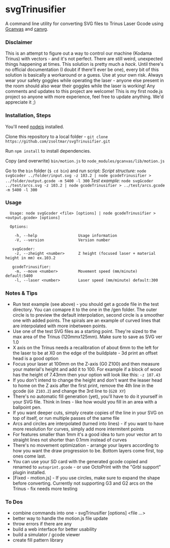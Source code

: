 svgTrinusifier
========
A command line utility for converting SVG files to Trinus Laser Gcode using [Gcanvas](https://github.com/em/gcanvas) and [canvg](https://code.google.com/p/canvg/).

### Disclaimer
This is an attempt to figure out a way to control our machine (Kodama Trinus) with vectors - and it's not perfect. There are still weird, unexpected things happening at times. This solution is pretty much a *hack*. Until there's no official documentation (I doubt if there'll ever be one), every bit of this solution is basically a workaround or a guess. Use at your own risk. Always wear your safety goggles while operating the laser - anyone else present in the room should also wear their goggles while the laser is working!
Any comments and updates to this project are welcome! This is my first node.js project so anyone with more experience, feel free to update anything. We'd appreciate it ;)

### Installation, Steps
You'll need [nodejs](http://nodejs.org) installed.

Clone this repository to a local folder - `git clone https://github.com/zsoltmar/svgTrinusifier.git`

Run `npm install` to install dependencies.

Copy (and overwrite) `bin/motion.js` to `node_modules/gcanvas/lib/motion.js`

Go to the `bin` folder (`$ cd bin`) and run script:
*Script structure:* `node svgGcoder ../folder/input.svg -z 103.2 | node gcodeTrinusifier > ../folder/output.gcode -m 5400 -l 300`
*Test example:* `node svgGcoder ../test/arcs.svg -z 103.2 | node gcodeTrinusifier > ../test/arcs.gcode -m 5400 -l 300`


### Usage
```
  Usage: node svgGcoder <file> [options] | node gcodeTrinusifier > <output.gcode> [options]

  Options:

    -h, --help					Usage information
    -V, --version				Version number
   
   svgGcoder: 
    -z, --zheight <number>		Z height (focused laser + material height in mm) ex.103.2
   
   gcodeTrinusifier:
    -m, --move <number>			Movement speed (mm/minute) default:5400
    -l, --laser <number>		Laser speed (mm/minute) default:300

```

### Notes & Tips
- Run test example (see above) - you should get a gcode file in the test directory. You can comapre it to the one in the /gen folder. The outer circle is to preview the default interpolation, second circle is a smoother one with added points. The spirals are an example of curved lines that are interpolated with more inbetween points.
- Use one of the test SVG files as a starting point. They're sized to the max area of the Trinus (120mmx125mm). Make sure to save as SVG ver 1.0
- X axis on the Trinus needs a recalibration of about 6mm to the left for the laser to be at X0 on the edge of the buildplate - 3d print an offset head is a good option
- Focus your laser at 100mm on the Z-axis (G0 Z100) and then measure your material's height and add it to 100. For example if a block of wood has the height of 7.43mm then your option will look like this: `-z 107.43`
- If you don't intend to change the height and don't want the leaser head to home on the Z axis after the first print, remove the 4th line in the gcode (`G0 Z103.2`) and change the 3rd line to (`G28 XY`)
- There's no automatic fill generation (yet), you'll have to do it yourself in your SVG file. Think in lines - like how would you fill in an area with a ballpoint pen.
- If you want deeper cuts, simply create copies of the line in your SVG on top of itself, or run multiple passes of the same file
- Arcs and circles are interpolated (turned into lines) - if you want to have more resolution for curves, simply add more intermitent points
- For features smaller than 1mm it's a good idea to turn your vector art to straight lines not shorter than 0.1mm instead of curves
- There's no movement optimization - arrange your layers according to how you want the draw progression to be. Bottom layers come first, top ones come last.
- You can use your SD card with the generated gcode copied and renamed to `autoprint.gcode` - or use OctoPrint with the "Grbl support" plugin installed.
- [Fixed - motion.js] - If you use circles, make sure to expand the shape before converting. Currently not supporting G3 and G2 arcs on the Trinus - fix needs more testing

### To Dos
- combine commands into one - svgTrinusifier [options] <file ...>
- better way to handle the motion.js file update
- throw errors if there are any
- build a web interface for better usability
- build a simulator / gcode viewer
- create fill pattern library